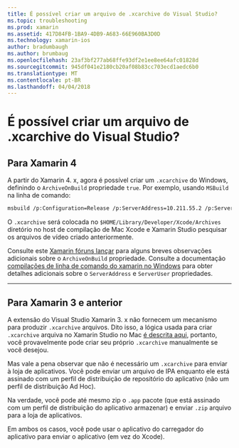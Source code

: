 ```yaml
---
title: É possível criar um arquivo de .xcarchive do Visual Studio?
ms.topic: troubleshooting
ms.prod: xamarin
ms.assetid: 417D84FB-1BA9-4DB9-A683-66E960BA3D0D
ms.technology: xamarin-ios
author: bradumbaugh
ms.author: brumbaug
ms.openlocfilehash: 23af3bf277ab68ffe93df2e1ee8ee64afc01828d
ms.sourcegitcommit: 945df041e2180cb20af08b83cc703ecd1aedc6b0
ms.translationtype: MT
ms.contentlocale: pt-BR
ms.lasthandoff: 04/04/2018
---
```

# <a name="is-it-possible-to-create-a-xcarchive-archive-from-visual-studio"></a>É possível criar um arquivo de .xcarchive do Visual Studio?

## <a name="for-xamarin-4"></a>Para Xamarin 4

A partir do Xamarin 4. x, agora é possível criar um `.xcarchive` do Windows, definindo o `ArchiveOnBuild` propriedade `true`. Por exemplo, usando `MSBuild` na linha de comando:

```bash
msbuild /p:Configuration=Release /p:ServerAddress=10.211.55.2 /p:ServerUser=xamUser /p:Platform=iPhone /p:ArchiveOnBuild=true /t:"Build" MyProject.csproj
```

O `.xcarchive` será colocada no `$HOME/Library/Developer/Xcode/Archives` diretório no host de compilação de Mac Xcode e Xamarin Studio pesquisar os arquivos de vídeo criado anteriormente.

Consulte este [Xamarin fóruns lançar](https://forums.xamarin.com/discussion/comment/156635/#Comment_156635) para alguns breves observações adicionais sobre o `ArchiveOnBuild` propriedade. Consulte a documentação [compilações de linha de comando do xamarin no Windows](~/ios/get-started/installation/windows/connecting-to-mac/index.md) para obter detalhes adicionais sobre o `ServerAddress` e `ServerUser` propriedades.

* * *

## <a name="for-xamarin-3-and-earlier"></a>Para Xamarin 3 e anterior

A extensão do Visual Studio Xamarin 3. x não fornecem um mecanismo para produzir `.xcarchive` arquivos. Dito isso, a lógica usada para criar `.xcarchive` arquiva no Xamarin Studio no Mac [é descrita aqui](https://bugzilla.xamarin.com/show_bug.cgi?id=35#c5), portanto, você provavelmente pode criar seu próprio `.xcarchive` manualmente se você desejou.

Mas vale a pena observar que não é necessário um `.xcarchive` para enviar à loja de aplicativos. Você pode enviar um arquivo de IPA enquanto ele está assinado com um perfil de distribuição de repositório do aplicativo (não um perfil de distribuição Ad Hoc).

Na verdade, você pode até mesmo zip o `.app` pacote (que está assinado com um perfil de distribuição do aplicativo armazenar) e enviar `.zip` arquivo para a loja de aplicativos.

Em ambos os casos, você pode usar o aplicativo do carregador do aplicativo para enviar o aplicativo (em vez do Xcode).

